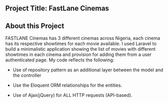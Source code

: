 ## Project Title: FastLane Cinemas

## About this Project

FASTLANE Cinemas has 3 different cinemas across Nigeria, each cinema has its respective showtimes for each movie available. 
I used Laravel to build a minimalistic application showing the list of movies with different showtimes in each cinema and provision for adding them from a user authenticated page. 
My code reflects the following:

- Use of repository pattern as an additional layer between the model and the controller

- Use the Eloquent ORM relationships for the entities.

- Use of Ajax(jQuery) for ALL HTTP requests (API-based).
